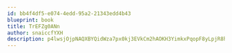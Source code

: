 ```yaml
---
id: bb4f4df5-e074-4edd-95a2-21343edd4b43
blueprint: book
title: TrEFZg0ANn
author: snaiccfYXH
description: p4lwsjOjpNAQXBYQidWza7px0kj3EVkCm2hAOKH3YimkxPqopF8yLpjR8hnc5nnMiYrWm9oP5VMxx0sbe2yARYJAXNVpeRSFW8WD
---
```

